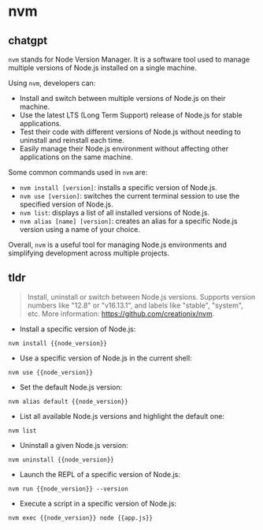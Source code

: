 # nvm 
## chatgpt 
`nvm` stands for Node Version Manager. It is a software tool used to manage multiple versions of Node.js installed on a single machine.

Using `nvm`, developers can:

- Install and switch between multiple versions of Node.js on their machine.
- Use the latest LTS (Long Term Support) release of Node.js for stable applications.
- Test their code with different versions of Node.js without needing to uninstall and reinstall each time.
- Easily manage their Node.js environment without affecting other applications on the same machine.

Some common commands used in `nvm` are:

- `nvm install [version]`: installs a specific version of Node.js.
- `nvm use [version]`: switches the current terminal session to use the specified version of Node.js.
- `nvm list`: displays a list of all installed versions of Node.js.
- `nvm alias [name] [version]`: creates an alias for a specific Node.js version using a name of your choice.

Overall, `nvm` is a useful tool for managing Node.js environments and simplifying development across multiple projects. 

## tldr 
 
> Install, uninstall or switch between Node.js versions.
> Supports version numbers like "12.8" or "v16.13.1", and labels like "stable", "system", etc.
> More information: <https://github.com/creationix/nvm>.

- Install a specific version of Node.js:

`nvm install {{node_version}}`

- Use a specific version of Node.js in the current shell:

`nvm use {{node_version}}`

- Set the default Node.js version:

`nvm alias default {{node_version}}`

- List all available Node.js versions and highlight the default one:

`nvm list`

- Uninstall a given Node.js version:

`nvm uninstall {{node_version}}`

- Launch the REPL of a specific version of Node.js:

`nvm run {{node_version}} --version`

- Execute a script in a specific version of Node.js:

`nvm exec {{node_version}} node {{app.js}}`
